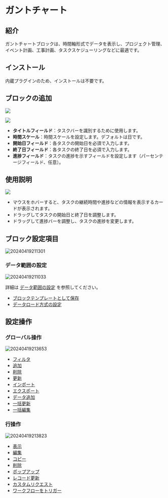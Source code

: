 # ガントチャート

<PluginInfo name="block-gantt"></PluginInfo>

## 紹介

ガントチャートブロックは、時間軸形式でデータを表示し、プロジェクト管理、イベント計画、工事計画、タスクスケジューリングなどに最適です。

## インストール

内蔵プラグインのため、インストールは不要です。

## ブロックの追加

![](https://static-docs.nocobase.com/f064f8fadf52947c990f5dad97736f98.png)

![](https://static-docs.nocobase.com/858112f44bc543973b6e5b03856a6360.png)

- **タイトルフィールド**：タスクバーを識別するために使用します。
- **時間スケール**：時間スケールを設定します。デフォルトは日です。
- **開始日フィールド**：各タスクの開始日を必須で入力します。
- **終了日フィールド**：各タスクの終了日を必須で入力します。
- **進捗フィールド**：タスクの進捗を示すフィールドを設定します（パーセンテージフィールド、任意）。

## 使用説明

![](https://static-docs.nocobase.com/fff6fe1e1fe0a88d20f80b3bb7233608.gif)

- マウスをホバーすると、タスクの継続時間や進捗などの情報を表示するカードが表示されます。
- ドラッグしてタスクの開始日と終了日を調整します。
- ドラッグして進捗バーを調整し、タスクの進捗を変更します。

## ブロック設定項目

![20240419211301](https://static-docs.nocobase.com/20240419211301.png)

### データ範囲の設定

![20240419211033](https://static-docs.nocobase.com/20240419211033.png)

詳細は [データ範囲の設定](/handbook/ui/blocks/block-settings/data-scope) を参照してください。

- [ブロックテンプレートとして保存](/handbook/ui/blocks/block-settings/block-template)
- [データロード方式の設定](/handbook/ui/blocks/block-settings/loading-mode)

## 設定操作

### グローバル操作

![20240419213653](https://static-docs.nocobase.com/20240419213653.png)

- [フィルタ](/handbook/ui/actions/types/filter)
- [追加](/handbook/ui/actions/types/add-new)
- [削除](/handbook/ui/actions/types/delete)
- [更新](/handbook/ui/actions/types/refresh)
- [インポート](/handbook/action-import)
- [エクスポート](/handbook/action-export)
- [データ追加](/handbook/action-add-record)
- [一括更新](/handbook/action-bulk-update)
- [一括編集](/handbook/action-bulk-edit)

### 行操作

![20240419213823](https://static-docs.nocobase.com/20240419213823.png)

- [表示](/handbook/ui/actions/types/view)
- [編集](/handbook/ui/actions/types/edit)
- [コピー](/handbook/action-duplicate)
- [削除](/handbook/ui/actions/types/delete)
- [ポップアップ](/handbook/ui/actions/types/pop-up)
- [レコード更新](/handbook/ui/actions/types/update-record)
- [カスタムリクエスト](/handbook/action-custom-request)
- [ワークフローをトリガー](/handbook/workflow/manual/triggers/custom-action)

